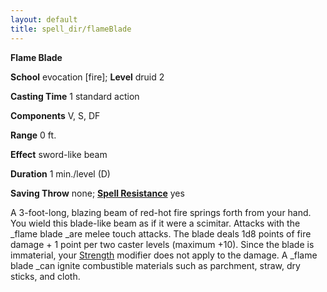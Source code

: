 ```yaml
---
layout: default
title: spell_dir/flameBlade
---
```

 **Flame Blade**

**School** evocation [fire]; **Level** druid 2

**Casting Time** 1 standard action

**Components** V, S, DF

**Range** 0 ft.

**Effect** sword-like beam

**Duration** 1 min./level (D)

**Saving Throw** none; **[Spell Resistance](../glossary#_spell-resistance)** yes

A 3-foot-long, blazing beam of red-hot fire springs forth from your hand. You wield this blade-like beam as if it were a scimitar. Attacks with the _flame blade _are melee touch attacks. The blade deals 1d8 points of fire damage + 1 point per two caster levels (maximum +10). Since the blade is immaterial, your [Strength](../gettingStarted#_strength) modifier does not apply to the damage. A _flame blade _can ignite combustible materials such as parchment, straw, dry sticks, and cloth.

